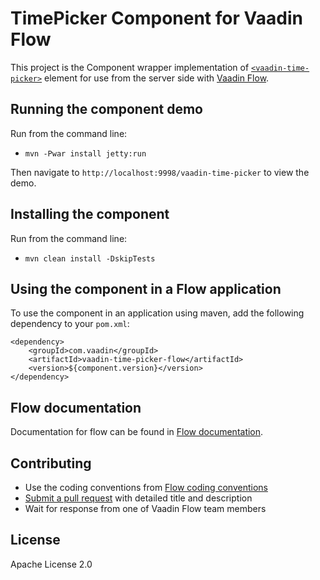 # TimePicker Component for Vaadin Flow

This project is the Component wrapper implementation of [`<vaadin-time-picker>`](https://github.com/vaadin/vaadin-time-picker) element
for use from the server side with [Vaadin Flow](https://github.com/vaadin/flow).

## Running the component demo
Run from the command line:
- `mvn -Pwar install jetty:run`

Then navigate to `http://localhost:9998/vaadin-time-picker` to view the demo.

## Installing the component
Run from the command line:
- `mvn clean install -DskipTests`

## Using the component in a Flow application
To use the component in an application using maven,
add the following dependency to your `pom.xml`:
```
<dependency>
    <groupId>com.vaadin</groupId>
    <artifactId>vaadin-time-picker-flow</artifactId>
    <version>${component.version}</version>
</dependency>
```

## Flow documentation
Documentation for flow can be found in [Flow documentation](https://github.com/vaadin/flow-and-components-documentation/blob/master/Overview.asciidoc).

## Contributing
- Use the coding conventions from [Flow coding conventions](https://github.com/vaadin/flow/tree/master/eclipse)
- [Submit a pull request](https://www.digitalocean.com/community/tutorials/how-to-create-a-pull-request-on-github) with detailed title and description
- Wait for response from one of Vaadin Flow team members

## License
Apache License 2.0
